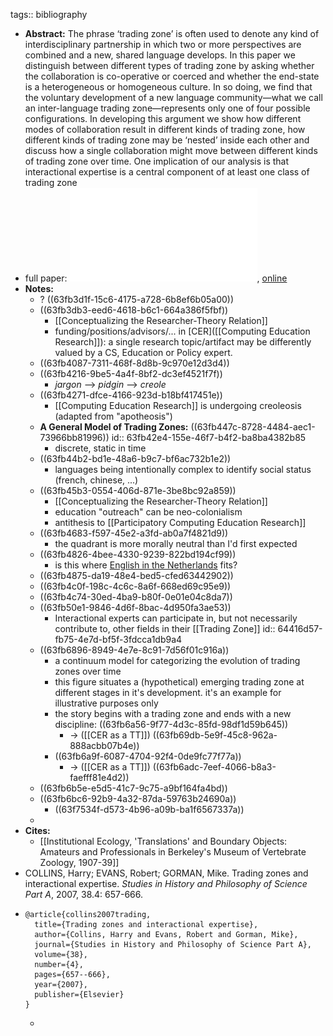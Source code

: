 tags:: bibliography

- **Abstract:** The phrase ‘trading zone’ is often used to denote any kind of interdisciplinary partnership in which two or more perspectives are combined and a new, shared language develops. In this paper we distinguish between different types of trading zone by asking whether the collaboration is co-operative or coerced and whether the end-state is a heterogeneous or homogeneous culture. In so doing, we find that the voluntary development of a new language community—what we call an inter-language trading zone—represents only one of four possible configurations. In developing this argument we show how different modes of collaboration result in different kinds of trading zone, how different kinds of trading zone may be ‘nested’ inside each other and discuss how a single collaboration might move between different kinds of trading zone over time. One implication of our analysis is that interactional expertise is a central component of at least one class of trading zone
- full paper: ![local copy](../assets/collins_et_al._-_2007_-_trading_zones_and_interactional_expertise_1677409314695_0.pdf), [online](http://www.worldpece.org/sites/default/files/artifacts/media/pdf/collins_et_al._-_2007_-_trading_zones_and_interactional_expertise.pdf)
- **Notes:**
	- ? ((63fb3d1f-15c6-4175-a728-6b8ef6b05a00))
	- ((63fb3db3-eed6-4618-b6c1-664a386f5fbf))
		- [[Conceptualizing the Researcher-Theory Relation]]
		- funding/positions/advisors/... in [CER]([[Computing Education Research]]): a single research topic/artifact may be differently valued by a CS, Education or Policy expert.
	- ((63fb4087-7311-468f-8d8b-9c970e12d3d4))
	- ((63fb4216-9be5-4a4f-8bf2-dc3ef4521f7f))
		- *jargon* --> *pidgin* --> *creole*
	- ((63fb4271-dfce-4166-923d-b18bf417451e))
		- [[Computing Education Research]] is undergoing creoleosis (adapted from "apotheosis")
	- **A General Model of Trading Zones:** ((63fb447c-8728-4484-aec1-73966bb81996))
	  id:: 63fb42e4-155e-46f7-b4f2-ba8ba4382b85
		- discrete, static in time
	- ((63fb44b2-bd1e-48a6-b9c7-bf6ac732b1e2))
		- languages being intentionally complex to identify social status (french, chinese, ...)
	- ((63fb45b3-0554-406d-871e-3be8bc92a859))
		- [[Conceptualizing the Researcher-Theory Relation]]
		- education "outreach" can be neo-colonialism
		- antithesis to [[Participatory Computing Education Research]]
	- ((63fb4683-f597-45e2-a3fd-ab0a7f4821d9))
		- the quadrant is more morally neutral than I'd first expected
	- ((63fb4826-4bee-4330-9239-822bd194cf99))
		- is this where [English in the Netherlands](https://www.dutchnews.nl/features/2018/01/english-is-no-longer-a-foreign-language-in-the-netherlands-but-it-has-a-unique-character-here/) fits?
	- ((63fb4875-da19-48e4-bed5-cfed63442902))
	- ((63fb4c0f-198c-4c6c-8a6f-668ed69c95e9))
	- ((63fb4c74-30ed-4ba9-b80f-0e01e04c8da7))
	- ((63fb50e1-9846-4d6f-8bac-4d950fa3ae53))
		- Interactional experts can participate in, but not necessarily contribute to, other fields in their [[Trading Zone]]
		  id:: 64416d57-fb75-4e7d-bf5f-3fdcca1db9a4
	- ((63fb6896-8949-4e7e-8c91-7d56f01c916a))
		- a continuum model for categorizing the evolution of trading zones over time
		- this figure situates a (hypothetical) emerging trading zone at different stages in it's development. it's an example for illustrative purposes only
		- the story begins with a trading zone and ends with a new discipline: ((63fb6a56-9f77-4d3c-85fd-98df1d59b645))
			- -> ([[CER as a TT]]) ((63fb69db-5e9f-45c8-962a-888acbb07b4e))
		- ((63fb6a9f-6087-4704-92f4-0de9fc77f77a))
			- -> ([[CER as a TT]]) ((63fb6adc-7eef-4066-b8a3-faefff81e4d2))
	- ((63fb6b5e-e5d5-41c7-9c75-a9bf164fa4bd))
	- ((63fb6bc6-92b9-4a32-87da-59763b24690a))
		- ((63f7534f-d573-4b96-a09b-ba1f6567337a))
	-
- **Cites:**
	- [[Institutional Ecology, 'Translations' and Boundary Objects: Amateurs and Professionals in Berkeley's Museum of Vertebrate Zoology, 1907-39]]
- COLLINS, Harry; EVANS, Robert; GORMAN, Mike. Trading zones and interactional expertise. *Studies in History and Philosophy of Science Part A*, 2007, 38.4: 657-666.
- ```
  @article{collins2007trading,
    title={Trading zones and interactional expertise},
    author={Collins, Harry and Evans, Robert and Gorman, Mike},
    journal={Studies in History and Philosophy of Science Part A},
    volume={38},
    number={4},
    pages={657--666},
    year={2007},
    publisher={Elsevier}
  }
  ```
	-